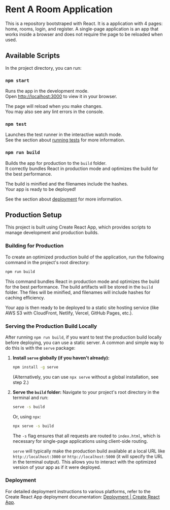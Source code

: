 # Rent A Room Application

This is a repository bootstraped with React. It is a application with 4 pages: home, rooms, login, and register. A single-page application is an app that works inside a browser and does not require the page to be reloaded when used.

## Available Scripts

In the project directory, you can run:

### `npm start`

Runs the app in the development mode.\
Open [http://localhost:3000](http://localhost:3000) to view it in your browser.

The page will reload when you make changes.\
You may also see any lint errors in the console.

### `npm test`

Launches the test runner in the interactive watch mode.\
See the section about [running tests](https://facebook.github.io/create-react-app/docs/running-tests) for more information.


### `npm run build`

Builds the app for production to the `build` folder.\
It correctly bundles React in production mode and optimizes the build for the best performance.

The build is minified and the filenames include the hashes.\
Your app is ready to be deployed!

See the section about [deployment](https://facebook.github.io/create-react-app/docs/deployment) for more information.

## Production Setup

This project is built using Create React App, which provides scripts to manage development and production builds.

### Building for Production

To create an optimized production build of the application, run the following command in the project's root directory:

```bash
npm run build
```

This command bundles React in production mode and optimizes the build for the best performance. The build artifacts will be stored in the `build` folder. The files will be minified, and filenames will include hashes for caching efficiency.

Your app is then ready to be deployed to a static site hosting service (like AWS S3 with CloudFront, Netlify, Vercel, GitHub Pages, etc.).

### Serving the Production Build Locally

After running `npm run build`, if you want to test the production build locally before deploying, you can use a static server. A common and simple way to do this is with the `serve` package:

1.  **Install `serve` globally (if you haven't already):**
    ```bash
    npm install -g serve
    ```
    (Alternatively, you can use `npx serve` without a global installation, see step 2.)

2.  **Serve the `build` folder:**
    Navigate to your project's root directory in the terminal and run:
    ```bash
    serve -s build
    ```
    Or, using `npx`:
    ```bash
    npx serve -s build
    ```
    The `-s` flag ensures that all requests are routed to `index.html`, which is necessary for single-page applications using client-side routing.

    `serve` will typically make the production build available at a local URL like `http://localhost:3000` or `http://localhost:5000` (it will specify the URL in the terminal output). This allows you to interact with the optimized version of your app as if it were deployed.

### Deployment
For detailed deployment instructions to various platforms, refer to the Create React App deployment documentation: [Deployment | Create React App](https://facebook.github.io/create-react-app/docs/deployment).

